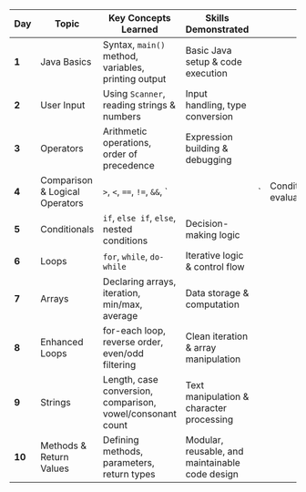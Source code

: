 | Day    | Topic                          | Key Concepts Learned                                       | Skills Demonstrated                             |   |                        |
| ------ | ------------------------------ | ---------------------------------------------------------- | ----------------------------------------------- | - | ---------------------- |
| **1**  | Java Basics                    | Syntax, `main()` method, variables, printing output        | Basic Java setup & code execution               |   |                        |
| **2**  | User Input                     | Using `Scanner`, reading strings & numbers                 | Input handling, type conversion                 |   |                        |
| **3**  | Operators                      | Arithmetic operations, order of precedence                 | Expression building & debugging                 |   |                        |
| **4**  | Comparison & Logical Operators | `>`, `<`, `==`, `!=`, `&&`, `                              |                                                 | ` | Conditional evaluation |
| **5**  | Conditionals                   | `if`, `else if`, `else`, nested conditions                 | Decision-making logic                           |   |                        |
| **6**  | Loops                          | `for`, `while`, `do-while`                                 | Iterative logic & control flow                  |   |                        |
| **7**  | Arrays                         | Declaring arrays, iteration, min/max, average              | Data storage & computation                      |   |                        |
| **8**  | Enhanced Loops                 | for-each loop, reverse order, even/odd filtering           | Clean iteration & array manipulation            |   |                        |
| **9**  | Strings                        | Length, case conversion, comparison, vowel/consonant count | Text manipulation & character processing        |   |                        |
| **10** | Methods & Return Values        | Defining methods, parameters, return types                 | Modular, reusable, and maintainable code design |   |                        |
